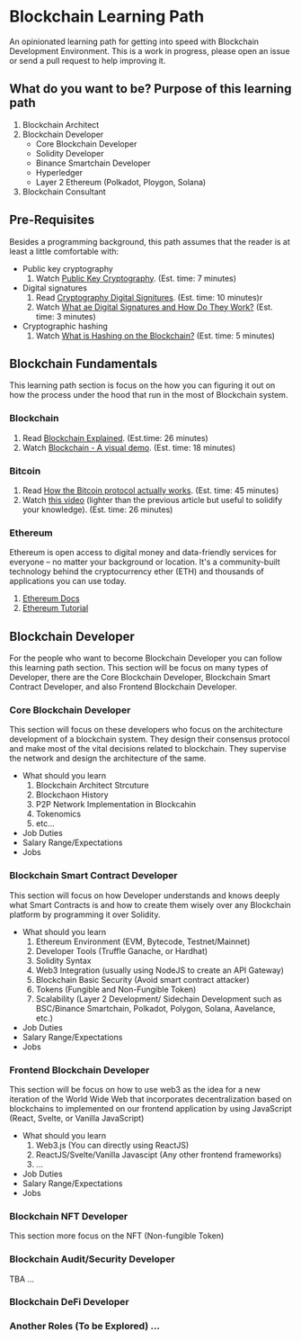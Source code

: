 # Blockchain Learning Path
An opinionated learning path for getting into speed with Blockchain Development Environment. This is a
work in progress, please open an issue or send a pull request to help improving it.

## What do you want to be? Purpose of this learning path
1. Blockchain Architect
2. Blockchain Developer
    - Core Blockchain Developer
    - Solidity Developer
    - Binance Smartchain Developer
    - Hyperledger
    - Layer 2 Ethereum (Polkadot, Ploygon, Solana)
3. Blockchain Consultant

## Pre-Requisites
Besides a programming background, this path assumes that the reader is at least a little comfortable
with:
- Public key cryptography
  1. Watch [Public Key Cryptography](https://www.youtube.com/watch?v=GSIDS_lvRv4). (Est. time: 7 minutes)
- Digital signatures
  1. Read [Cryptography Digital Signitures](https://www.tutorialspoint.com/cryptography/cryptography_digital_signatures.htm). (Est. time: 10 minutes)r
  2. Watch [What ae Digital Signatures and How Do They Work?](https://www.youtube.com/watch?v=JR4_RBb8A9Q) (Est. time: 3 minutes)
- Cryptographic hashing
  1. Watch [What is Hashing on the Blockchain?](https://www.youtube.com/watch?v=IGSB9zoSx70) (Est. time: 5 minutes)


## Blockchain Fundamentals
This learning path section is focus on the how you can figuring it out on how the process under the hood that run in the most of Blockchain system.

### Blockchain
1. Read [Blockchain Explained](https://www.investopedia.com/terms/b/blockchain.asp). (Est.time: 26 minutes)
2. Watch [Blockchain - A visual demo](https://www.youtube.com/watch?v=_160oMzblY8). (Est. time: 18 minutes)

### Bitcoin
1. Read [How the Bitcoin protocol actually works](http://www.michaelnielsen.org/ddi/how-the-bitcoin-protocol-actually-works/). (Est. time: 45 minutes)
2. Watch [this video](https://www.youtube.com/watch?v=bBC-nXj3Ng4) (lighter than the previous
   article but useful to solidify your knowledge). (Est. time: 26 minutes)

### Ethereum
Ethereum is open access to digital money and data-friendly services for everyone – no matter your background or location. It's a community-built technology behind the cryptocurrency ether (ETH) and thousands of applications you can use today.
1. [Ethereum Docs](https://ethereum.org/en/developers/docs/)
2. [Ethereum Tutorial](https://ethereum.org/en/developers/tutorials/)

## Blockchain Developer
For the people who want to become Blockchain Developer you can follow this learning path section. This section will be focus on many types of Developer, there are the Core Blockchain Developer, Blockchain Smart Contract Developer, and also Frontend Blockchain Developer. 

### Core Blockchain Developer
This section will focus on these developers who focus on the architecture development of a blockchain system. They design their consensus protocol and make most of the vital decisions related to blockchain. They supervise the network and design the architecture of the same.
- What should you learn
    1. Blockchain Architect Strcuture
    2. Blockchaon History 
    3. P2P Network Implementation in Blockcahin
    4. Tokenomics
    5. etc...
- Job Duties
- Salary Range/Expectations
- Jobs

### Blockchain Smart Contract Developer
This section will focus on how Developer understands and knows deeply what Smart Contracts is and how to create them wisely over any Blockchain platform by programming it over Solidity.
- What should you learn
    1. Ethereum Environment (EVM, Bytecode, Testnet/Mainnet)
    2. Developer Tools (Truffle Ganache, or Hardhat)
    3. Solidity Syntax
    4. Web3 Integration (usually using NodeJS to create an API Gateway)
    5. Blockchain Basic Security (Avoid smart contract attacker)
    6. Tokens (Fungible and Non-Fungible Token)
    7. Scalability (Layer 2 Development/ Sidechain Development such as BSC/Binance Smartchain, Polkadot, Polygon, Solana, Aavelance, etc.)
- Job Duties
- Salary Range/Expectations
- Jobs

### Frontend Blockchain Developer
This section will be focus on how to use web3 as the idea for a new iteration of the World Wide Web that incorporates decentralization based on blockchains to implemented on our frontend application by using JavaScript (React, Svelte, or Vanilla JavaScript)
- What should you learn
    1. Web3.js (You can directly using ReactJS)
    2. ReactJS/Svelte/Vanilla Javascipt (Any other frontend frameworks)
    3. ...
- Job Duties
- Salary Range/Expectations
- Jobs 


### Blockchain NFT Developer
This section more focus on the NFT (Non-fungible Token)

### Blockchain Audit/Security Developer
TBA ...

### Blockchain DeFi Developer

### Another Roles (To be Explored) ...